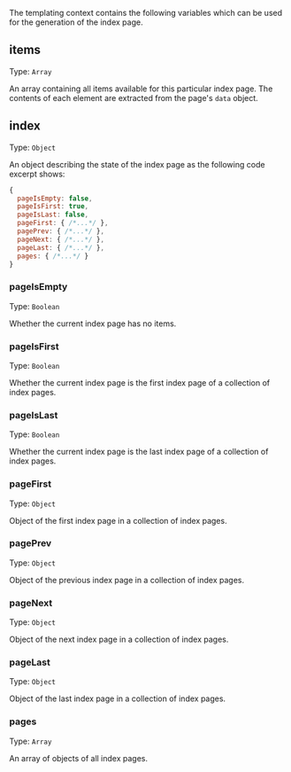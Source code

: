 The templating context contains the following variables which can be used for the generation of the index page.

## items
Type: `Array`

An array containing all items available for this particular index page. The contents of each element are extracted from the page's `data` object.

## index
Type: `Object`

An object describing the state of the index page as the following code excerpt shows:

```js
{
  pageIsEmpty: false,
  pageIsFirst: true,
  pageIsLast: false,
  pageFirst: { /*...*/ },
  pagePrev: { /*...*/ },
  pageNext: { /*...*/ },
  pageLast: { /*...*/ },
  pages: { /*...*/ }
}
```

### pageIsEmpty
Type: `Boolean`

Whether the current index page has no items.

### pageIsFirst
Type: `Boolean`

Whether the current index page is the first index page of a collection of index pages.

### pageIsLast
Type: `Boolean`

Whether the current index page is the last index page of a collection of index pages.

### pageFirst
Type: `Object`

Object of the first index page in a collection of index pages.

### pagePrev
Type: `Object`

Object of the previous index page in a collection of index pages.

### pageNext
Type: `Object`

Object of the next index page in a collection of index pages.

### pageLast
Type: `Object`

Object of the last index page in a collection of index pages.

### pages
Type: `Array`

An array of objects of all index pages.
